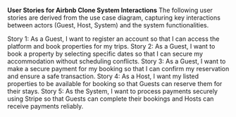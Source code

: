 **User Stories for Airbnb Clone System Interactions**
The following user stories are derived from the use case diagram, capturing key interactions between actors (Guest, Host, System) and the system functionalities.

Story 1: As a Guest, I want to register an account so that I can access the platform and book properties for my trips.
Story 2: As a Guest, I want to book a property by selecting specific dates so that I can secure my accommodation without scheduling conflicts.
Story 3: As a Guest, I want to make a secure payment for my booking so that I can confirm my reservation and ensure a safe transaction.
Story 4: As a Host, I want my listed properties to be available for booking so that Guests can reserve them for their stays.
Story 5: As the System, I want to process payments securely using Stripe so that Guests can complete their bookings and Hosts can receive payments reliably.


